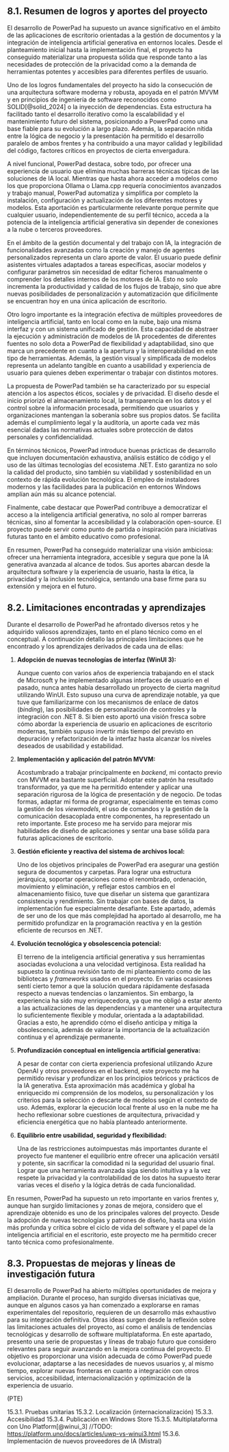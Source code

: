 ## 8.1. Resumen de logros y aportes del proyecto

El desarrollo de PowerPad ha supuesto un avance significativo en el ámbito de las aplicaciones de escritorio orientadas a la gestión de documentos y la integración de inteligencia artificial generativa en entornos locales. Desde el planteamiento inicial hasta la implementación final, el proyecto ha conseguido materializar una propuesta sólida que responde tanto a las necesidades de protección de la privacidad como a la demanda de herramientas potentes y accesibles para diferentes perfiles de usuario.

Uno de los logros fundamentales del proyecto ha sido la consecución de una arquitectura software moderna y robusta, apoyada en el patrón MVVM y en principios de ingeniería de software reconocidos como SOLID[@solid_2024] o la inyección de dependencias. Esta estructura ha facilitado tanto el desarrollo iterativo como la escalabilidad y el mantenimiento futuro del sistema, posicionando a PowerPad como una base fiable para su evolución a largo plazo. Además, la separación nítida entre la lógica de negocio y la presentación ha permitido el desarrollo paralelo de ambos frentes y ha contribuido a una mayor calidad y legibilidad del código, factores críticos en proyectos de cierta envergadura.

A nivel funcional, PowerPad destaca, sobre todo, por ofrecer una experiencia de usuario que elimina muchas barreras técnicas típicas de las soluciones de IA local. Mientras que hasta ahora acceder a modelos como los que proporciona Ollama o Llama.cpp requería conocimientos avanzados y trabajo manual, PowerPad automatiza y simplifica por completo la instalación, configuración y actualización de los diferentes motores y modelos. Esta aportación es particularmente relevante porque permite que cualquier usuario, independientemente de su perfil técnico, acceda a la potencia de la inteligencia artificial generativa sin depender de conexiones a la nube o terceros proveedores.

En el ámbito de la gestión documental y del trabajo con IA, la integración de funcionalidades avanzadas como la creación y manejo de agentes personalizados representa un claro aporte de valor. El usuario puede definir asistentes virtuales adaptados a tareas específicas, asociar modelos y configurar parámetros sin necesidad de editar ficheros manualmente o comprender los detalles internos de los motores de IA. Esto no solo incrementa la productividad y calidad de los flujos de trabajo, sino que abre nuevas posibilidades de personalización y automatización que difícilmente se encuentran hoy en una única aplicación de escritorio.

Otro logro importante es la integración efectiva de múltiples proveedores de inteligencia artificial, tanto en local como en la nube, bajo una misma interfaz y con un sistema unificado de gestión. Esta capacidad de abstraer la ejecución y administración de modelos de IA procedentes de diferentes fuentes no solo dota a PowerPad de flexibilidad y adaptabilidad, sino que marca un precedente en cuanto a la apertura y la interoperabilidad en este tipo de herramientas. Además, la gestión visual y simplificada de modelos representa un adelanto tangible en cuanto a usabilidad y experiencia de usuario para quienes deben experimentar o trabajar con distintos motores.

La propuesta de PowerPad también se ha caracterizado por su especial atención a los aspectos éticos, sociales y de privacidad. El diseño desde el inicio priorizó el almacenamiento local, la transparencia en los datos y el control sobre la información procesada, permitiendo que usuarios y organizaciones mantengan la soberanía sobre sus propios datos. Se facilita además el cumplimiento legal y la auditoría, un aporte cada vez más esencial dadas las normativas actuales sobre protección de datos personales y confidencialidad.

En términos técnicos, PowerPad introduce buenas prácticas de desarrollo que incluyen documentación exhaustiva, análisis estático de código y el uso de las últimas tecnologías del ecosistema .NET. Esto garantiza no solo la calidad del producto, sino también su viabilidad y sostenibilidad en un contexto de rápida evolución tecnológica. El empleo de instaladores modernos y las facilidades para la publicación en entornos Windows amplían aún más su alcance potencial.

Finalmente, cabe destacar que PowerPad contribuye a democratizar el acceso a la inteligencia artificial generativa, no solo al romper barreras técnicas, sino al fomentar la accesibilidad y la colaboración open-source. El proyecto puede servir como punto de partida o inspiración para iniciativas futuras tanto en el ámbito educativo como profesional.

En resumen, PowerPad ha conseguido materializar una visión ambiciosa: ofrecer una herramienta integradora, accesible y segura que pone la IA generativa avanzada al alcance de todos. Sus aportes abarcan desde la arquitectura software y la experiencia de usuario, hasta la ética, la privacidad y la inclusión tecnológica, sentando una base firme para su extensión y mejora en el futuro.

## 8.2. Limitaciones encontradas y aprendizajes

Durante el desarrollo de PowerPad he afrontado diversos retos y he adquirido valiosos aprendizajes, tanto en el plano técnico como en el conceptual. A continuación detallo las principales limitaciones que he encontrado y los aprendizajes derivados de cada una de ellas:

1. **Adopción de nuevas tecnologías de interfaz (WinUI 3):**

    Aunque cuento con varios años de experiencia trabajando en el stack de Microsoft y he implementado algunas interfaces de usuario en el pasado, nunca antes había desarrollado un proyecto de cierta magnitud utilizando WinUI. Esto supuso una curva de aprendizaje notable, ya que tuve que familiarizarme con los mecanismos de enlace de datos (*binding*), las posibilidades de personalización de controles y la integración con .NET 8. Si bien esto aportó una visión fresca sobre cómo abordar la experiencia de usuario en aplicaciones de escritorio modernas, también supuso invertir más tiempo del previsto en depuración y refactorización de la interfaz hasta alcanzar los niveles deseados de usabilidad y estabilidad.

2. **Implementación y aplicación del patrón MVVM:**

    Acostumbrado a trabajar principalmente en *backend*, mi contacto previo con MVVM era bastante superficial. Adoptar este patrón ha resultado transformador, ya que me ha permitido entender y aplicar una separación rigurosa de la lógica de presentación y de negocio. De todas formas, adaptar mi forma de programar, especialmente en temas como la gestión de los *viewmodels*, el uso de comandos y la gestión de la comunicación desacoplada entre componentes, ha representado un reto importante. Este proceso me ha servido para mejorar mis habilidades de diseño de aplicaciones y sentar una base sólida para futuras aplicaciones de escritorio.

3. **Gestión eficiente y reactiva del sistema de archivos local:**

    Uno de los objetivos principales de PowerPad era asegurar una gestión segura de documentos y carpetas. Para lograr una estructura jerárquica, soportar operaciones como el renombrado, ordenación, movimiento y eliminación, y reflejar estos cambios en el almacenamiento físico, tuve que diseñar un sistema que garantizara consistencia y rendimiento. Sin trabajar con bases de datos, la implementación fue especialmente desafiante. Este apartado, además de ser uno de los que más complejidad ha aportado al desarrollo, me ha permitido profundizar en la programación reactiva y en la gestión eficiente de recursos en .NET.

4. **Evolución tecnológica y obsolescencia potencial:**

    El terreno de la inteligencia artificial generativa y sus herramientas asociadas evoluciona a una velocidad vertiginosa. Esta realidad ha supuesto la continua revisión tanto de mi planteamiento como de las bibliotecas y *frameworks* usados en el proyecto. En varias ocasiones sentí cierto temor a que la solución quedara rápidamente desfasada respecto a nuevas tendencias o lanzamientos. Sin embargo, la experiencia ha sido muy enriquecedora, ya que me obligó a estar atento a las actualizaciones de las dependencias y a mantener una arquitectura lo suficientemente flexible y modular, orientada a la adaptabilidad. Gracias a esto, he aprendido cómo el diseño anticipa y mitiga la obsolescencia, además de valorar la importancia de la actualización continua y el aprendizaje permanente.

5. **Profundización conceptual en inteligencia artificial generativa:**

    A pesar de contar con cierta experiencia profesional utilizando Azure OpenAI y otros proveedores en el backend, este proyecto me ha permitido revisar y profundizar en los principios teóricos y prácticos de la IA generativa. Esta aproximación más académica y global ha enriquecido mi comprensión de los modelos, su personalización y los criterios para la selección o descarte de modelos según el contexto de uso. Además, explorar la ejecución local frente al uso en la nube me ha hecho reflexionar sobre cuestiones de arquitectura, privacidad y eficiencia energética que no había planteado anteriormente.

6. **Equilibrio entre usabilidad, seguridad y flexibilidad:**

    Una de las restricciones autoimpuestas más importantes durante el proyecto fue mantener el equilibrio entre ofrecer una aplicación versátil y potente, sin sacrificar la comodidad ni la seguridad del usuario final. Lograr que una herramienta avanzada siga siendo intuitiva y a la vez respete la privacidad y la controlabilidad de los datos ha supuesto iterar varias veces el diseño y la lógica detrás de cada funcionalidad.

En resumen, PowerPad ha supuesto un reto importante en varios frentes y, aunque han surgido limitaciones y zonas de mejora, considero que el aprendizaje obtenido es uno de los principales valores del proyecto. Desde la adopción de nuevas tecnologías y patrones de diseño, hasta una visión más profunda y crítica sobre el ciclo de vida del software y el papel de la inteligencia artificial en el escritorio, este proyecto me ha permitido crecer tanto técnica como profesionalmente.

## 8.3. Propuestas de mejoras y líneas de investigación futura

El desarrollo de PowerPad ha abierto múltiples oportunidades de mejora y ampliación. Durante el proceso, han surgido diversas iniciativas que, aunque en algunos casos ya han comenzado a explorarse en ramas experimentales del repositorio, requieren de un desarrollo más exhaustivo para su integración definitiva. Otras ideas surgen desde la reflexión sobre las limitaciones actuales del proyecto, así como el análisis de tendencias tecnológicas y desarrollo de software multiplataforma. En este apartado, presento una serie de propuestas y líneas de trabajo futuro que considero relevantes para seguir avanzando en la mejora continua del proyecto. El objetivo es proporcionar una visión adecuada de cómo PowerPad puede evolucionar, adaptarse a las necesidades de nuevos usuarios y, al mismo tiempo, explorar nuevas fronteras en cuanto a integración con otros servicios, accesibilidad, internacionalización y optimización de la experiencia de usuario.

(PTE)

15.3.1. Pruebas unitarias
15.3.2. Localización (internacionalización)
15.3.3. Accesibilidad
15.3.4. Publicación en Windows Store
15.3.5. Multiplataforma con Uno Platform[@winui_3] //TODO: https://platform.uno/docs/articles/uwp-vs-winui3.html
15.3.6. Implementación de nuevos proveedores de IA (Mistral)